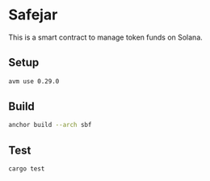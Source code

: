 # Safejar

This is a smart contract to manage token funds on Solana.

## Setup

```bash
avm use 0.29.0
```

## Build

```bash
anchor build --arch sbf
```

## Test

```
cargo test
```
